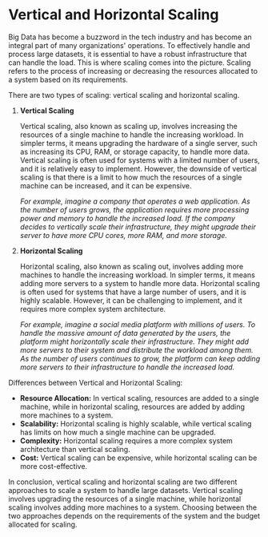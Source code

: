 # Vertical and Horizontal Scaling

Big Data has become a buzzword in the tech industry and has become an integral part of many organizations' operations. To effectively handle and process large datasets, it is essential to have a robust infrastructure that can handle the load. This is where scaling comes into the picture. Scaling refers to the process of increasing or decreasing the resources allocated to a system based on its requirements.

There are two types of scaling: vertical scaling and horizontal scaling.

1. **Vertical Scaling**

   Vertical scaling, also known as scaling up, involves increasing the resources of a single machine to handle the increasing workload. In simpler terms, it means upgrading the hardware of a single server, such as increasing its CPU, RAM, or storage capacity, to handle more data. Vertical scaling is often used for systems with a limited number of users, and it is relatively easy to implement. However, the downside of vertical scaling is that there is a limit to how much the resources of a single machine can be increased, and it can be expensive.

   _For example, imagine a company that operates a web application. As the number of users grows, the application requires more processing power and memory to handle the increased load. If the company decides to vertically scale their infrastructure, they might upgrade their server to have more CPU cores, more RAM, and more storage._

2. **Horizontal Scaling**

   Horizontal scaling, also known as scaling out, involves adding more machines to handle the increasing workload. In simpler terms, it means adding more servers to a system to handle more data. Horizontal scaling is often used for systems that have a large number of users, and it is highly scalable. However, it can be challenging to implement, and it requires more complex system architecture.

   _For example, imagine a social media platform with millions of users. To handle the massive amount of data generated by the users, the platform might horizontally scale their infrastructure. They might add more servers to their system and distribute the workload among them. As the number of users continues to grow, the platform can keep adding more servers to their infrastructure to handle the increased load._

Differences between Vertical and Horizontal Scaling:

- **Resource Allocation:** In vertical scaling, resources are added to a single machine, while in horizontal scaling, resources are added by adding more machines to a system.
- **Scalability:** Horizontal scaling is highly scalable, while vertical scaling has limits on how much a single machine can be upgraded.
- **Complexity:** Horizontal scaling requires a more complex system architecture than vertical scaling.
- **Cost:** Vertical scaling can be expensive, while horizontal scaling can be more cost-effective.

In conclusion, vertical scaling and horizontal scaling are two different approaches to scale a system to handle large datasets. Vertical scaling involves upgrading the resources of a single machine, while horizontal scaling involves adding more machines to a system. Choosing between the two approaches depends on the requirements of the system and the budget allocated for scaling.
